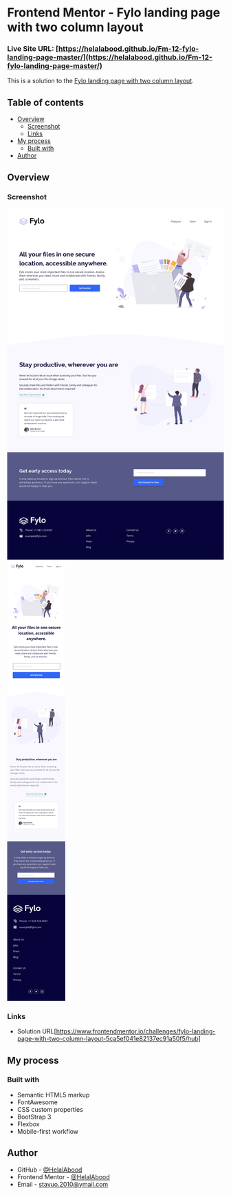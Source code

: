 # Frontend Mentor - Fylo landing page with two column layout

### Live Site URL: [https://helalabood.github.io/Fm-12-fylo-landing-page-master/](https://helalabood.github.io/Fm-12-fylo-landing-page-master/)




This is a solution to the [Fylo landing page with two column layout](https://www.frontendmentor.io/challenges/fylo-landing-page-with-two-column-layout-5ca5ef041e82137ec91a50f5/hub).

## Table of contents

- [Overview](#overview)
  - [Screenshot](#screenshot)
  - [Links](#links)
- [My process](#my-process)
  - [Built with](#built-with)
- [Author](#author)

## Overview

### Screenshot

![Desktop](./screenshot.jpg)
![Mobile](./mobile-design.jpg)


### Links

- Solution URL[https://www.frontendmentor.io/challenges/fylo-landing-page-with-two-column-layout-5ca5ef041e82137ec91a50f5/hub]


## My process

### Built with

- Semantic HTML5 markup
- FontAwesome
- CSS custom properties
- BootStrap 3
- Flexbox
- Mobile-first workflow

## Author

- GitHub - [@HelalAbood](https://github.com/HelalAbood)
- Frontend Mentor - [@HelalAbood](https://www.frontendmentor.io/profile/HelalAbood)
- Email - stavuo.2010@ymail.com